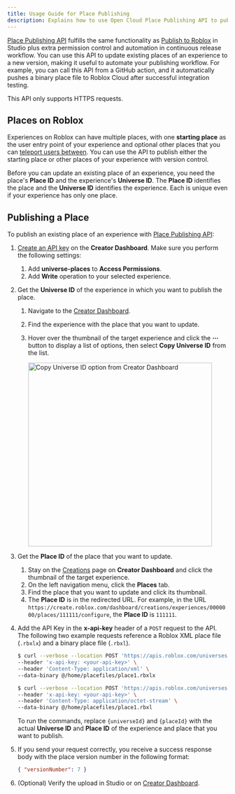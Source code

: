 ```yaml
---
title: Usage Guide for Place Publishing
description: Explains how to use Open Cloud Place Publishing API to publish places programmatically with version control.
---
```


[Place Publishing API](../../reference/cloud/universes-api/v1.json) fulfills the same functionality as [Publish to Roblox](../../production/publishing/publishing-experiences-and-places.md) in Studio plus extra permission control and automation in continuous release workflow. You can use this API to update existing places of an experience to a new version, making it useful to automate your publishing workflow. For example, you can call this API from a GitHub action, and it automatically pushes a binary place file to Roblox Cloud after successful integration testing.

<Alert severity ='info'>
This API only supports HTTPS requests.
</Alert>

## Places on Roblox

Experiences on Roblox can have multiple places, with one **starting place** as the user entry point of your experience and optional other places that you can [teleport users between](../../projects/teleporting.md). You can use the API to publish either the starting place or other places of your experience with version control.

Before you can update an existing place of an experience, you need the place's **Place ID** and the experience's **Universe ID**. The **Place ID** identifies the place and the **Universe ID** identifies the experience. Each is unique even if your experience has only one place.

## Publishing a Place

To publish an existing place of an experience with [Place Publishing API](../../reference/cloud/universes-api/v1.json):

1. [Create an API key](./api-keys.md#creating-an-API-key) on the **Creator Dashboard**. Make sure you perform the following settings:

   1. Add **universe-places** to **Access Permissions**.
   1. Add **Write** operation to your selected experience.

1. Get the **Universe ID** of the experience in which you want to publish the place.

   1. Navigate to the [Creator Dashboard](https://create.roblox.com/dashboard/creations).
   1. Find the experience with the place that you want to update.
   1. Hover over the thumbnail of the target experience and click the **&ctdot;** button to display a list of options, then select **Copy Universe ID** from the list.

      <img src="../../assets/creator-dashboard/Experience-Context-Menu-Copy-Universe-ID.png" width="420" alt="Copy Universe ID option from Creator Dashboard" />

1. Get the **Place ID** of the place that you want to update.

   1. Stay on the [Creations](https://create.roblox.com/dashboard/creations) page on **Creator Dashboard** and click the thumbnail of the target experience.
   1. On the left navigation menu, click the **Places** tab.
   1. Find the place that you want to update and click its thumbnail.
   1. The **Place ID** is in the redirected URL. For example, in the URL `https://create.roblox.com/dashboard/creations/experiences/0000000/places/111111/configure`, the **Place ID** is `111111`.

1. Add the API Key in the **x-api-key** header of a `POST` request to the API. The following two example requests reference a Roblox XML place file (`.rbxlx`) and a binary place file (`.rbxl`).

   ```bash title='XML Place File Request'
   $ curl --verbose --location POST 'https://apis.roblox.com/universes/v1/{universeId}/places/{placeId}/versions?versionType=Published' \
   --header 'x-api-key: <your-api-key>' \
   --header 'Content-Type: application/xml' \
   --data-binary @/home/placefiles/place1.rbxlx
   ```

   ```bash title='Binary Place File Request'
   $ curl --verbose --location POST 'https://apis.roblox.com/universes/v1/{universeId}/places/{placeId}/versions?versionType=Published' \
   --header 'x-api-key: <your-api-key>' \
   --header 'Content-Type: application/octet-stream' \
   --data-binary @/home/placefiles/place1.rbxl
   ```

   To run the commands, replace `{universeId}` and `{placeId}` with the actual **Universe ID** and **Place ID** of the experience and place that you want to publish.

1. If you send your request correctly, you receive a success response body with the place version number in the following format:

   ```json title='Example Response Body'
   { "versionNumber": 7 }
   ```

1. (Optional) Verify the upload in Studio or on [Creator Dashboard](https://create.roblox.com/dashboard/creations).
